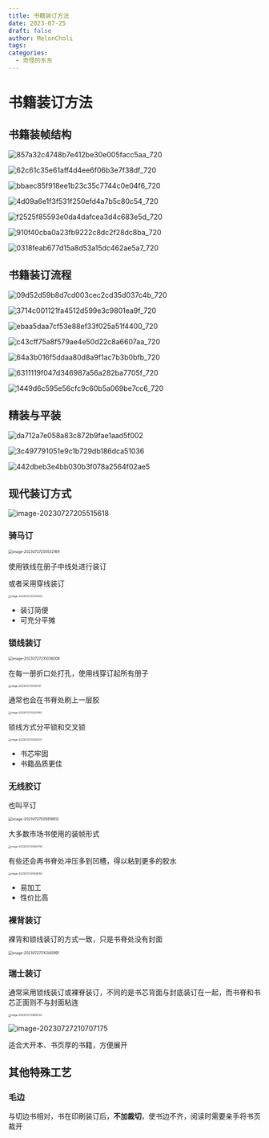 ```yaml
---
title: 书籍装订方法
date: 2023-07-25
draft: false
author: MelonCholi
tags: 
categories:
  - 奇怪的东东
---
```


# 书籍装订方法

## 书籍装帧结构

![857a32c4748b7e412be30e005facc5aa_720](https://markdown-1303167219.cos.ap-shanghai.myqcloud.com/857a32c4748b7e412be30e005facc5aa_720.jpg)

![62c61c35e61aff4d4ee6f06b3e7f38df_720](https://markdown-1303167219.cos.ap-shanghai.myqcloud.com/62c61c35e61aff4d4ee6f06b3e7f38df_720.jpg)

![bbaec85f918ee1b23c35c7744c0e04f6_720](https://markdown-1303167219.cos.ap-shanghai.myqcloud.com/bbaec85f918ee1b23c35c7744c0e04f6_720.jpg)

![4d09a6e1f3f531f250efd4a7b5c80c54_720](https://markdown-1303167219.cos.ap-shanghai.myqcloud.com/4d09a6e1f3f531f250efd4a7b5c80c54_720.jpg)

![f2525f85593e0da4dafcea3d4c683e5d_720](https://markdown-1303167219.cos.ap-shanghai.myqcloud.com/f2525f85593e0da4dafcea3d4c683e5d_720.jpg)

![910f40cba0a23fb9222c8dc2f28dc8ba_720](https://markdown-1303167219.cos.ap-shanghai.myqcloud.com/910f40cba0a23fb9222c8dc2f28dc8ba_720.jpg)

![0318feab677d15a8d53a15dc462ae5a7_720](https://markdown-1303167219.cos.ap-shanghai.myqcloud.com/0318feab677d15a8d53a15dc462ae5a7_720.jpg)

## 书籍装订流程

![09d52d59b8d7cd003cec2cd35d037c4b_720](https://markdown-1303167219.cos.ap-shanghai.myqcloud.com/09d52d59b8d7cd003cec2cd35d037c4b_720.jpg)

![3714c001121fa4512d599e3c9801ea9f_720](https://markdown-1303167219.cos.ap-shanghai.myqcloud.com/3714c001121fa4512d599e3c9801ea9f_720.jpg)

![ebaa5daa7cf53e88ef33f025a51f4400_720](https://markdown-1303167219.cos.ap-shanghai.myqcloud.com/ebaa5daa7cf53e88ef33f025a51f4400_720.jpg)

![c43cff75a8f579ae4e50d22c8a6607aa_720](https://markdown-1303167219.cos.ap-shanghai.myqcloud.com/c43cff75a8f579ae4e50d22c8a6607aa_720.jpg)

![64a3b016f5ddaa80d8a9f1ac7b3b0bfb_720](https://markdown-1303167219.cos.ap-shanghai.myqcloud.com/64a3b016f5ddaa80d8a9f1ac7b3b0bfb_720.jpg)

![6311119f047d346987a56a282ba7705f_720](https://markdown-1303167219.cos.ap-shanghai.myqcloud.com/6311119f047d346987a56a282ba7705f_720.jpg)

![1449d6c595e56cfc9c60b5a069be7cc6_720](https://markdown-1303167219.cos.ap-shanghai.myqcloud.com/1449d6c595e56cfc9c60b5a069be7cc6_720.jpg)

## 精装与平装

![da712a7e058a83c872b9fae1aad5f002](https://markdown-1303167219.cos.ap-shanghai.myqcloud.com/da712a7e058a83c872b9fae1aad5f002.jpg)

![3c497791051e9c1b729db186dca51036](https://markdown-1303167219.cos.ap-shanghai.myqcloud.com/3c497791051e9c1b729db186dca51036.jpg)

![442dbeb3e4bb030b3f078a2564f02ae5](https://markdown-1303167219.cos.ap-shanghai.myqcloud.com/442dbeb3e4bb030b3f078a2564f02ae5.jpg)

## 现代装订方式

![image-20230727205515618](https://markdown-1303167219.cos.ap-shanghai.myqcloud.com/image-20230727205515618.png)

### 骑马订

<img src="https://markdown-1303167219.cos.ap-shanghai.myqcloud.com/image-20230727205532169.png" alt="image-20230727205532169" style="zoom: 50%;" />

使用铁线在册子中线处进行装订

或者采用穿线装订

<img src="https://markdown-1303167219.cos.ap-shanghai.myqcloud.com/image-20230727205744203.png" alt="image-20230727205744203" style="zoom: 33%;" />

- 装订简便
- 可充分平摊

### 锁线装订

<img src="https://markdown-1303167219.cos.ap-shanghai.myqcloud.com/image-20230727210036006.png" alt="image-20230727210036006" style="zoom:50%;" />

在每一册折口处打孔，使用线穿订起所有册子

<img src="https://markdown-1303167219.cos.ap-shanghai.myqcloud.com/image-20230727210125747.png" alt="image-20230727210125747" style="zoom: 33%;" />

通常也会在书脊处刷上一层胶

<img src="https://markdown-1303167219.cos.ap-shanghai.myqcloud.com/image-20230727210220782.png" alt="image-20230727210220782" style="zoom:33%;" />

锁线方式分平锁和交叉锁

<img src="https://markdown-1303167219.cos.ap-shanghai.myqcloud.com/image-20230727210302037.png" alt="image-20230727210302037" style="zoom:33%;" />

- 书芯牢固
- 书籍品质更佳

### 无线胶订

也叫平订

<img src="https://markdown-1303167219.cos.ap-shanghai.myqcloud.com/image-20230727205818912.png" alt="image-20230727205818912" style="zoom:50%;" />

大多数市场书使用的装帧形式

<img src="https://markdown-1303167219.cos.ap-shanghai.myqcloud.com/image-20230727205903795.png" alt="image-20230727205903795" style="zoom:33%;" />

有些还会再书脊处冲压多到凹槽，得以粘到更多的胶水

<img src="https://markdown-1303167219.cos.ap-shanghai.myqcloud.com/image-20230727205936763.png" alt="image-20230727205936763" style="zoom: 33%;" />

- 易加工
- 性价比高

### 裸背装订

裸背和锁线装订的方式一致，只是书脊处没有封面

<img src="https://markdown-1303167219.cos.ap-shanghai.myqcloud.com/image-20230727210340991.png" alt="image-20230727210340991" style="zoom:50%;" />

### 瑞士装订

通常采用锁线装订或裸脊装订，不同的是书芯背面与封底装订在一起，而书脊和书芯正面则不与封面粘连

<img src="https://markdown-1303167219.cos.ap-shanghai.myqcloud.com/image-20230727210600332.png" alt="image-20230727210600332" style="zoom:33%;" />

![image-20230727210707175](https://markdown-1303167219.cos.ap-shanghai.myqcloud.com/image-20230727210707175.png)

适合大开本、书页厚的书籍，方便展开

## 其他特殊工艺

### 毛边

与切边书相对，书在印刷装订后，**不加裁切**，使书边不齐，阅读时需要亲手将书页裁开

